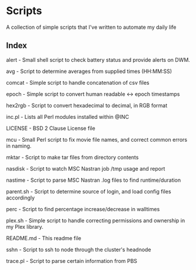 # Scripts
A collection of simple scripts that I've written to automate my daily life

## Index

alert - Small shell script to check battery status and provide alerts on DWM.

avg     - Script to determine averages from supplied times (HH:MM:SS)

comcat - Simple script to handle concatenation of csv files

epoch - Simple script to convert human readable <-> epoch timestamps

hex2rgb - Script to convert hexadecimal to decimal, in RGB format

inc.pl - Lists all Perl modules installed within @INC

LICENSE - BSD 2 Clause License file

mcu - Small Perl script to fix movie file names, and correct common errors in naming.

mktar - Script to make tar files from directory contents

nasdisk - Script to watch MSC Nastran job /tmp usage and report

nastime - Script to parse MSC Nastran .log files to find runtime/duration

parent.sh - Script to determine source of login, and load config files accordingly

perc - Script to find percentage increase/decrease in walltimes

plex.sh - Simple script to handle correcting permissions and ownership in my Plex library. 

README.md - This readme file

sshn - Script to ssh to node through the cluster's headnode

trace.pl - Script to parse certain information from PBS
